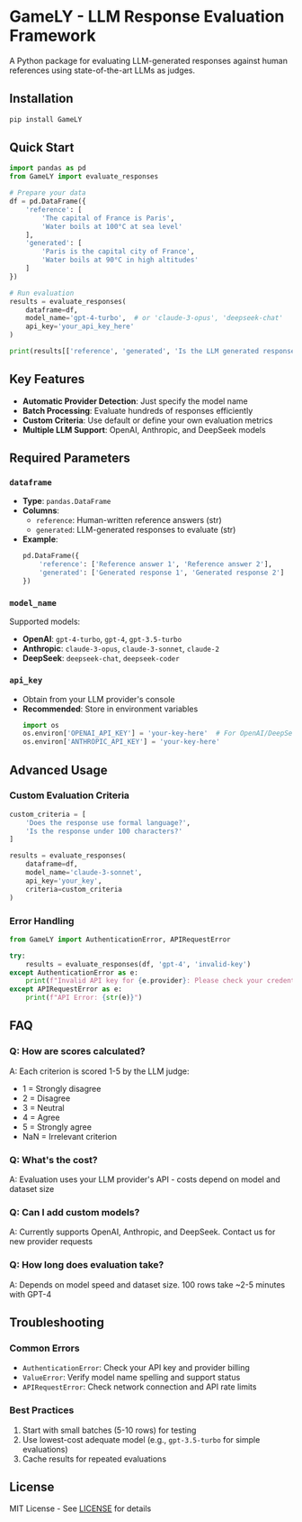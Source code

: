 # GameLY - LLM Response Evaluation Framework

A Python package for evaluating LLM-generated responses against human references using state-of-the-art LLMs as judges.

## Installation

```bash
pip install GameLY
```

## Quick Start

```python
import pandas as pd
from GameLY import evaluate_responses

# Prepare your data
df = pd.DataFrame({
    'reference': [
        'The capital of France is Paris',
        'Water boils at 100°C at sea level'
    ],
    'generated': [
        'Paris is the capital city of France',
        'Water boils at 90°C in high altitudes'
    ]
})

# Run evaluation
results = evaluate_responses(
    dataframe=df,
    model_name='gpt-4-turbo',  # or 'claude-3-opus', 'deepseek-chat'
    api_key='your_api_key_here'
)

print(results[['reference', 'generated', 'Is the LLM generated response accurate?']])
```

## Key Features

- **Automatic Provider Detection**: Just specify the model name
- **Batch Processing**: Evaluate hundreds of responses efficiently
- **Custom Criteria**: Use default or define your own evaluation metrics
- **Multiple LLM Support**: OpenAI, Anthropic, and DeepSeek models

## Required Parameters

### `dataframe`
- **Type**: `pandas.DataFrame`
- **Columns**:
  - `reference`: Human-written reference answers (str)
  - `generated`: LLM-generated responses to evaluate (str)
- **Example**:
  ```python
  pd.DataFrame({
      'reference': ['Reference answer 1', 'Reference answer 2'],
      'generated': ['Generated response 1', 'Generated response 2']
  })
  ```

### `model_name`
Supported models:
- **OpenAI**: `gpt-4-turbo`, `gpt-4`, `gpt-3.5-turbo`
- **Anthropic**: `claude-3-opus`, `claude-3-sonnet`, `claude-2`
- **DeepSeek**: `deepseek-chat`, `deepseek-coder`

### `api_key`
- Obtain from your LLM provider's console
- **Recommended**: Store in environment variables
  ```python
  import os
  os.environ['OPENAI_API_KEY'] = 'your-key-here'  # For OpenAI/DeepSeek
  os.environ['ANTHROPIC_API_KEY'] = 'your-key-here'
  ```

## Advanced Usage

### Custom Evaluation Criteria
```python
custom_criteria = [
    'Does the response use formal language?',
    'Is the response under 100 characters?'
]

results = evaluate_responses(
    dataframe=df,
    model_name='claude-3-sonnet',
    api_key='your_key',
    criteria=custom_criteria
)
```

### Error Handling
```python
from GameLY import AuthenticationError, APIRequestError

try:
    results = evaluate_responses(df, 'gpt-4', 'invalid-key')
except AuthenticationError as e:
    print(f"Invalid API key for {e.provider}: Please check your credentials")
except APIRequestError as e:
    print(f"API Error: {str(e)}")
```

## FAQ

### Q: How are scores calculated?
A: Each criterion is scored 1-5 by the LLM judge:
- 1 = Strongly disagree
- 2 = Disagree
- 3 = Neutral
- 4 = Agree
- 5 = Strongly agree
- NaN = Irrelevant criterion

### Q: What's the cost?
A: Evaluation uses your LLM provider's API - costs depend on model and dataset size

### Q: Can I add custom models?
A: Currently supports OpenAI, Anthropic, and DeepSeek. Contact us for new provider requests

### Q: How long does evaluation take?
A: Depends on model speed and dataset size. 100 rows take ~2-5 minutes with GPT-4

## Troubleshooting

### Common Errors
- `AuthenticationError`: Check your API key and provider billing
- `ValueError`: Verify model name spelling and support status
- `APIRequestError`: Check network connection and API rate limits

### Best Practices
1. Start with small batches (5-10 rows) for testing
2. Use lowest-cost adequate model (e.g., `gpt-3.5-turbo` for simple evaluations)
3. Cache results for repeated evaluations

## License
MIT License - See [LICENSE](LICENSE) for details